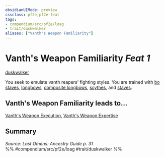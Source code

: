 ```yaml
---
obsidianUIMode: preview
cssclass: pf2e,pf2e-feat
tags:
- compendium/src/pf2e/loag
- trait/duskwalker
aliases: ["Vanth's Weapon Familiarity"]
---
```

# Vanth's Weapon Familiarity  *Feat 1*  
[duskwalker](../../Rules/traits/duskwalker-apg.md)  


You seek to emulate vanth reapers' fighting styles. You are trained with [bo staves](../equipment/items/bo-staff.md), [longbows](../equipment/items/longbow.md), [composite longbows](../equipment/items/composite-longbow.md), [scythes](../equipment/items/scythe.md), and [staves](../equipment/items/staff.md).

## Vanth's Weapon Familiarity leads to...

[Vanth's Weapon Execution](vanths-weapon-execution-loag.md), [Vanth's Weapon Expertise](vanths-weapon-expertise-loag.md)

## Summary

*Source: Lost Omens: Ancestry Guide p. 31*  
%% #compendium/src/pf2e/loag #trait/duskwalker %%